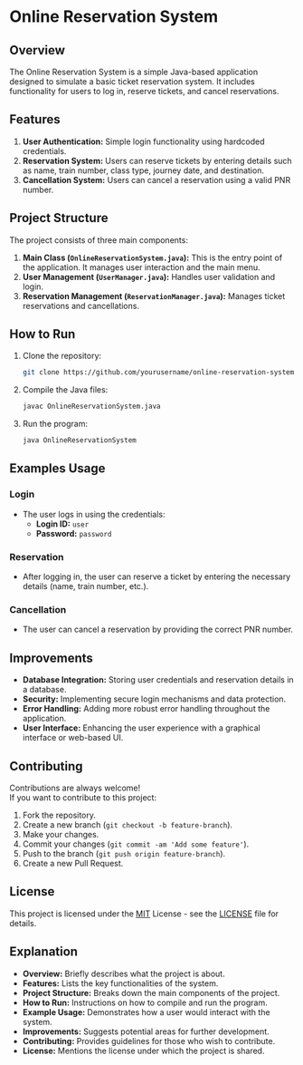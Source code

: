 
# Online Reservation System

## Overview

The Online Reservation System is a simple Java-based application designed to simulate a basic ticket reservation system. It includes functionality for users to log in, reserve tickets, and cancel reservations.

## Features

1. **User Authentication:** Simple login functionality using hardcoded credentials.
2. **Reservation System:** Users can reserve tickets by entering details such as name, train number, class type, journey date, and destination.
3. **Cancellation System:** Users can cancel a reservation using a valid PNR number.

## Project Structure

The project consists of three main components:
1. **Main Class (`OnlineReservationSystem.java`):** This is the entry point of the application. It manages user interaction and the main menu.
2. **User Management (`UserManager.java`):** Handles user validation and login.
3. **Reservation Management (`ReservationManager.java`):** Manages ticket reservations and cancellations.

## How to Run

1. Clone the repository:
    ```bash
    git clone https://github.com/yourusername/online-reservation-system.git
    ```
2. Compile the Java files:
    ```bash
    javac OnlineReservationSystem.java
    ```
3. Run the program:
    ```bash
    java OnlineReservationSystem
    ```

## Examples Usage
### Login

- The user logs in using the credentials:
    - **Login ID:** `user`
    - **Password:** `password`

### Reservation
- After logging in, the user can reserve a ticket by entering the necessary details (name, train number, etc.).

### Cancellation
- The user can cancel a reservation by providing the correct PNR number.




## Improvements

- **Database Integration:** Storing user credentials and reservation details in a database.
- **Security:** Implementing secure login mechanisms and data protection.
- **Error Handling:** Adding more robust error handling throughout the application.
- **User Interface:** Enhancing the user experience with a graphical interface or web-based UI.


## Contributing

Contributions are always welcome!  
If you want to contribute to this project:
1. Fork the repository.
2. Create a new branch (`git checkout -b feature-branch`).
3. Make your changes.
4. Commit your changes (`git commit -am 'Add some feature'`).
5. Push to the branch (`git push origin feature-branch`).
6. Create a new Pull Request.


## License

This project is licensed under the [MIT](https://github.com/hitha0511/OASIS_INFOBYTE/blob/main/LICENSE)  License - see the [LICENSE](LICENSE) file for details.




## Explanation

- **Overview:** Briefly describes what the project is about.
- **Features:** Lists the key functionalities of the system.
- **Project Structure:** Breaks down the main components of the project.
- **How to Run:** Instructions on how to compile and run the program.
- **Example Usage:** Demonstrates how a user would interact with the system.
- **Improvements:** Suggests potential areas for further development.
- **Contributing:** Provides guidelines for those who wish to contribute.
- **License:** Mentions the license under which the project is shared.